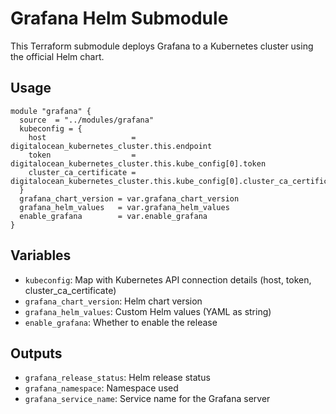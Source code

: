 # Grafana Helm Submodule

This Terraform submodule deploys Grafana to a Kubernetes cluster using the official Helm chart.

## Usage
```hcl
module "grafana" {
  source  = "../modules/grafana"
  kubeconfig = {
    host                   = digitalocean_kubernetes_cluster.this.endpoint
    token                  = digitalocean_kubernetes_cluster.this.kube_config[0].token
    cluster_ca_certificate = digitalocean_kubernetes_cluster.this.kube_config[0].cluster_ca_certificate
  }
  grafana_chart_version = var.grafana_chart_version
  grafana_helm_values   = var.grafana_helm_values
  enable_grafana        = var.enable_grafana
}
```

## Variables
- `kubeconfig`: Map with Kubernetes API connection details (host, token, cluster_ca_certificate)
- `grafana_chart_version`: Helm chart version
- `grafana_helm_values`: Custom Helm values (YAML as string)
- `enable_grafana`: Whether to enable the release

## Outputs
- `grafana_release_status`: Helm release status
- `grafana_namespace`: Namespace used
- `grafana_service_name`: Service name for the Grafana server 